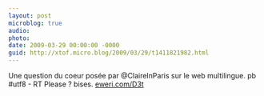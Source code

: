 ```yaml
---
layout: post
microblog: true
audio: 
photo: 
date: 2009-03-29 00:00:00 -0000
guid: http://xtof.micro.blog/2009/03/29/t1411821982.html
---
```

Une question du coeur posée par @ClaireInParis sur le web multilingue. pb #utf8 - RT Please ? bises. [eweri.com/D3t](http://eweri.com/D3t)
